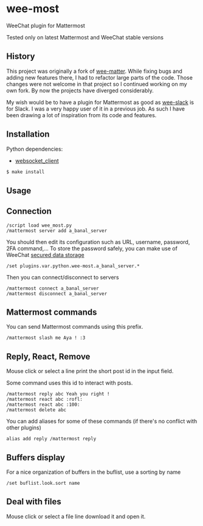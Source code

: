 # wee-most

WeeChat plugin for Mattermost

Tested only on latest Mattermost and WeeChat stable versions

## History

This project was originally a fork of [wee-matter](https://sr.ht/~stacyharper/wee-matter/).
While fixing bugs and adding new features there, I had to refactor large parts of the code.
Those changes were not welcome in that project so I continued working on my own fork.
By now the projects have diverged considerably.

My wish would be to have a plugin for Mattermost as good as [wee-slack](https://github.com/wee-slack/wee-slack) is for Slack.
I was a very happy user of it in a previous job.
As such I have been drawing a lot of inspiration from its code and features.

## Installation

Python dependencies:

* [websocket_client](https://github.com/websocket-client/websocket-client)

```bash
$ make install
```

## Usage


## Connection

```
/script load wee_most.py
/mattermost server add a_banal_server
```

You should then edit its configuration such as URL, username, password, 2FA command,...
To store the password safely, you can make use of WeeChat [secured data storage](https://weechat.org/files/doc/stable/weechat_user.en.html#secured_data)

```
/set plugins.var.python.wee-most.a_banal_server.* 
```

Then you can connect/disconnect to servers

```
/mattermost connect a_banal_server
/mattermost disconnect a_banal_server
```

## Mattermost commands

You can send Mattermost commands using this prefix.

```
/mattermost slash me Aya ! :3
```

## Reply, React, Remove

Mouse click or select a line print the short post id in the input field.

Some command uses this id to interact with posts.

```
/mattermost reply abc Yeah you right !
/mattermost react abc :rofl:
/mattermost react abc :100:
/mattermost delete abc
```

You can add aliases for some of these commands (if there's no conflict with other plugins)
```
alias add reply /mattermost reply
```

## Buffers display

For a nice organization of buffers in the buflist, use a sorting by name
```
/set buflist.look.sort name
```

## Deal with files

Mouse click or select a file line download it and open it.
